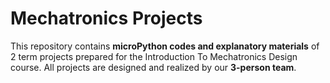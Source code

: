 # Mechatronics Projects
This repository contains **microPython codes and explanatory materials** of 2 term projects prepared for the Introduction To Mechatronics Design course. All projects are designed and realized by our **3-person team**.
